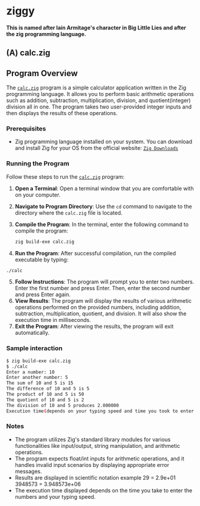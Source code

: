 # ziggy
**This is named after Iain Armitage's character in Big Little Lies and after the zig programming language.**


## (A) calc.zig

## Program Overview
The [`calc.zig`](./calc.zig) program is a simple calculator application written in the Zig programming language. It allows you to perform basic arithmetic operations such as addition, subtraction, multiplication, division, and quotient(integer) division all in one. The program takes two user-provided integer inputs and then displays the results of these operations.

### Prerequisites
- Zig programming language installed on your system. You can download and install Zig for your OS from the official website: [`Zig Downloads`](https://ziglang.org/download/)

### Running the Program
Follow these steps to run the [`calc.zig`](./calc.zig) program:

1. **Open a Terminal**: Open a terminal window that you are comfortable with on your computer.

2. **Navigate to Program Directory**: Use the `cd` command to navigate to the directory where the `calc.zig` file is located.

3. **Compile the Program**: In the terminal, enter the following command to compile the program:
   ```sh
   zig build-exe calc.zig
4. **Run the Program**: After successful compilation, run the compiled executable by typing:
```sh
./calc
```
5. **Follow Instructions**: The program will prompt you to enter two numbers. Enter the first number and press Enter. Then, enter the second number and press Enter again.
6. **View Results**: The program will display the results of various arithmetic operations performed on the provided numbers, including addition, subtraction, multiplication, quotient, and division. It will also show the execution time in milliseconds.
7. **Exit the Program**: After viewing the results, the program will exit automatically.

### Sample interaction
```sh
$ zig build-exe calc.zig
$ ./calc
Enter a number: 10
Enter another number: 5
The sum of 10 and 5 is 15
The difference of 10 and 5 is 5
The product of 10 and 5 is 50
The quotient of 10 and 5 is 2
The division of 10 and 5 produces 2.000000
Execution time(depends on your typing speed and time you took to enter numbers): 600 ms
```

### Notes
- The program utilizes Zig's standard library modules for various functionalities like input/output, string manipulation, and arithmetic operations.
- The program expects float/int inputs for arithmetic operations, and it handles invalid input scenarios by displaying appropriate error messages.
- Results are displayed in scientific notation example 29 = 2.9e+01  
3948573 = 3.948573e+06
- The execution time displayed depends on the time you take to enter the numbers and your typing speed.